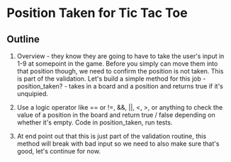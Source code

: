 
# Position Taken for Tic Tac Toe

## Outline

1. Overview - they know they are going to have to take the user's input in 1-9 at somepoint in the game. Before you simply can move them into that position though, we need to confirm the position is not taken. This is part of the validation. Let's build a simple method for this job - position_taken? - takes in a board and a position and returns true if it's unquipied.

2. Use a logic operator like == or !=, &&, ||, <, >, or anything to check the value of a position in the board and return true / false depending on whether it's empty. Code in position_taken, run tests.

3. At end point out that this is just part of the validation routine, this method will break with bad input so we need to also make sure that's good, let's continue for now.
